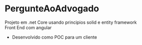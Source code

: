 # PergunteAoAdvogado

Projeto em .net Core usando principios solid e entity framework
<br/>Front End com angular

* Desenvolvido como POC para um cliente
